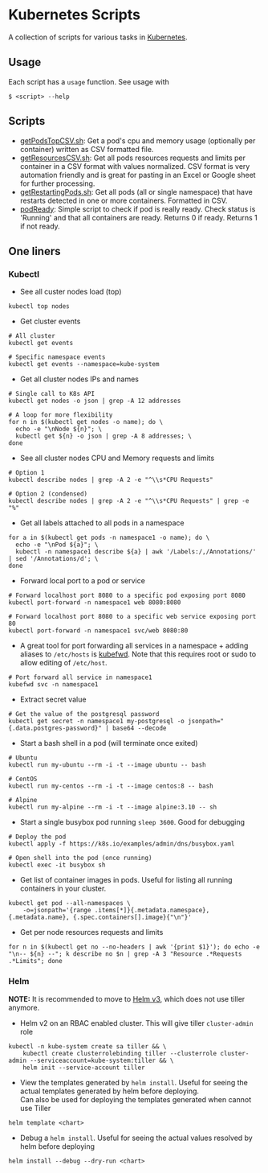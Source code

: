 # Kubernetes Scripts
A collection of scripts for various tasks in [Kubernetes](https://kubernetes.io/).

## Usage
Each script has a `usage` function. See usage with
```shell script
$ <script> --help
```

## Scripts
* [getPodsTopCSV.sh](getPodsTopCSV.sh): Get a pod's cpu and memory usage (optionally per container) written as CSV formatted file.
* [getResourcesCSV.sh](getResourcesCSV.sh): Get all pods resources requests and limits per container in a CSV format with values normalized. 
CSV format is very automation friendly and is great for pasting in an Excel or Google sheet for further processing.
* [getRestartingPods.sh](getRestartingPods.sh): Get all pods (all or single namespace) that have restarts detected in one or more containers. Formatted in CSV.
* [podReady](podReady.sh): Simple script to check if pod is really ready. Check status is 'Running' and that all containers are ready.
Returns 0 if ready. Returns 1 if not ready.

## One liners
### Kubectl
* See all custer nodes load (top)
```shell script
kubectl top nodes
```

* Get cluster events
```shell script
# All cluster
kubectl get events

# Specific namespace events
kubectl get events --namespace=kube-system
```

* Get all cluster nodes IPs and names
```shell script
# Single call to K8s API
kubectl get nodes -o json | grep -A 12 addresses

# A loop for more flexibility
for n in $(kubectl get nodes -o name); do \
  echo -e "\nNode ${n}"; \
  kubectl get ${n} -o json | grep -A 8 addresses; \
done
```

* See all cluster nodes CPU and Memory requests and limits
```shell script
# Option 1
kubectl describe nodes | grep -A 2 -e "^\\s*CPU Requests"

# Option 2 (condensed)
kubectl describe nodes | grep -A 2 -e "^\\s*CPU Requests" | grep -e "%"
``` 

* Get all labels attached to all pods in a namespace
```shell script
for a in $(kubectl get pods -n namespace1 -o name); do \
  echo -e "\nPod ${a}"; \
  kubectl -n namespace1 describe ${a} | awk '/Labels:/,/Annotations/' | sed '/Annotations/d'; \
done
```

* Forward local port to a pod or service
```shell script
# Forward localhost port 8080 to a specific pod exposing port 8080
kubectl port-forward -n namespace1 web 8080:8080

# Forward localhost port 8080 to a specific web service exposing port 80
kubectl port-forward -n namespace1 svc/web 8080:80
```

* A great tool for port forwarding all services in a namespace + adding aliases to `/etc/hosts` is [kubefwd](https://github.com/txn2/kubefwd). Note that this requires root or sudo to allow editing of `/etc/host`.
```shell script
# Port forward all service in namespace1
kubefwd svc -n namespace1
```

* Extract secret value
```shell script
# Get the value of the postgresql password
kubectl get secret -n namespace1 my-postgresql -o jsonpath="{.data.postgres-password}" | base64 --decode
```

* Start a bash shell in a pod (will terminate once exited)
```shell script
# Ubuntu
kubectl run my-ubuntu --rm -i -t --image ubuntu -- bash

# CentOS
kubectl run my-centos --rm -i -t --image centos:8 -- bash

# Alpine
kubectl run my-alpine --rm -i -t --image alpine:3.10 -- sh
```

* Start a single busybox pod running `sleep 3600`. Good for debugging
```shell script
# Deploy the pod
kubectl apply -f https://k8s.io/examples/admin/dns/busybox.yaml

# Open shell into the pod (once running)
kubectl exec -it busybox sh
```

* Get list of container images in pods. Useful for listing all running containers in your cluster.
```shell script
kubectl get pod --all-namespaces \
    -o=jsonpath='{range .items[*]}{.metadata.namespace}, {.metadata.name}, {.spec.containers[].image}{"\n"}'
```

* Get per node resources requests and limits
```shell script
for n in $(kubectl get no --no-headers | awk '{print $1}'); do echo -e "\n-- ${n} --"; k describe no $n | grep -A 3 "Resource .*Requests .*Limits"; done
```

### Helm
**NOTE:** It is recommended to move to [Helm v3](https://helm.sh/docs/), which does not use tiller anymore.

* Helm v2 on an RBAC enabled cluster. This will give tiller `cluster-admin` role
```shell script
kubectl -n kube-system create sa tiller && \
    kubectl create clusterrolebinding tiller --clusterrole cluster-admin --serviceaccount=kube-system:tiller && \
    helm init --service-account tiller
```

* View the templates generated by `helm install`. Useful for seeing the actual templates generated by helm before deploying.<br>
Can also be used for deploying the templates generated when cannot use Tiller
```shell script
helm template <chart>
```

* Debug a `helm install`. Useful for seeing the actual values resolved by helm before deploying
```shell script
helm install --debug --dry-run <chart>
```
